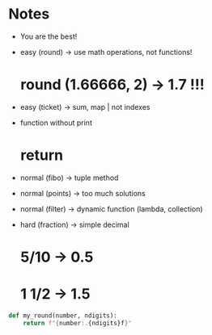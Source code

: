 # Notes

- You are the best!

- easy (round) -> use math operations, not functions!
    # round (1.66666, 2) -> 1.7 !!!

- easy (ticket) -> sum, map | not indexes
- function without print
    # return

- normal (fibo) -> tuple method
- normal (points) -> too much solutions
- normal (filter) -> dynamic function (lambda, collection)

- hard (fraction) -> simple decimal
    # 5/10 -> 0.5
    # 1 1/2 -> 1.5


```python
def my_round(number, ndigits):
    return f"{number:.{ndigits}f}"
```
